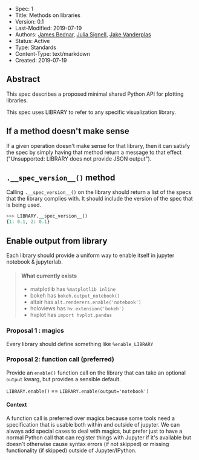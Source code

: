 - Spec: 1
- Title: Methods on libraries
- Version: 0.1
- Last-Modified: 2019-07-19
- Authors: [James Bednar](),
           [Julia Signell](jsignell@gmail.com),
           [Jake Vanderplas]()
- Status: Active
- Type: Standards
- Content-Type: text/markdown
- Created: 2019-07-19

## Abstract
This spec describes a proposed minimal shared Python API for plotting libraries.

This spec uses LIBRARY to refer to any specific visualization library.

## If a method doesn't make sense
If a given operation doesn't make sense for that library, then it can satisfy the spec by simply having that method return a message to that effect ("Unsupported: LIBRARY does not provide JSON output").

## `.__spec_version__()` method
Calling `.__spec_version__()` on the library should return a list of the specs that the library complies with. It should include the version of the spec that is being used.

```python
>>> LIBRARY.__spec_version__()
{1: 0.1, 2: 0.1}
```

## Enable output from library
Each library should provide a uniform way to enable itself in jupyter notebook & jupyterlab.

> #### What currently exists
> - matplotlib has `%matplotlib inline`
> - bokeh has `bokeh.output_notebook()`
> - altair has `alt.renderers.enable('notebook')`
> - holoviews has `hv.extension('bokeh')`
> - hvplot has `import hvplot.pandas`

### Proposal 1 : magics
Every library should define something like `%enable_LIBRARY`

### Proposal 2: function call (preferred)
Provide an `enable()` function call on the library that can take an optional `output` kwarg, but provides a sensible default.

`LIBRARY.enable()` == `LIBRARY.enable(output='notebook')`

#### Context
A function call is preferred over magics because some tools need a specification that is usable both within and outside of jupyter. We can always add special cases to deal with magics, but prefer just to have a normal Python call that can register things with Jupyter if it's available but doesn't otherwise cause syntax errors (if not skipped) or missing functionality (if skipped) outside of Jupyter/IPython.

